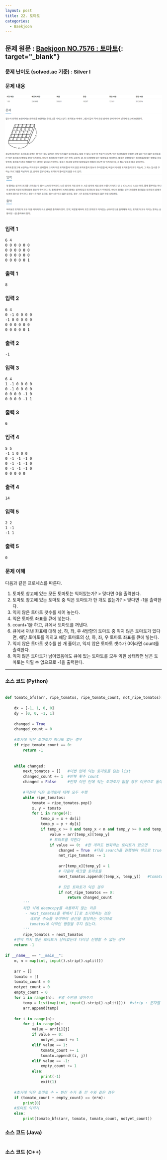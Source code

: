```yaml
---
layout: post
title: 22. 토마토
categories:
  - Baekjoon
---
```


## 문제 원문 : [Baekjoon NO.7576 : 토마토](https://www.acmicpc.net/problem/7576){: target="\_blank"}

### 문제 난이도 (solved.ac 기준) : Silver I

### 문제 내용

![7576_tomato_1](/assets/images/Baekjoon/7576_tomato_1.PNG)  
![7576_tomato_2](/assets/images/Baekjoon/7576_tomato_2.PNG)

### 입력 1

```
6 4
0 0 0 0 0 0
0 0 0 0 0 0
0 0 0 0 0 0
0 0 0 0 0 1
```

### 출력 1

```
8
```

### 입력 2

```
6 4
0 -1 0 0 0 0
-1 0 0 0 0 0
0 0 0 0 0 0
0 0 0 0 0 1
```

### 출력 2

```
-1
```

### 입력 3

```
6 4
1 -1 0 0 0 0
0 -1 0 0 0 0
0 0 0 0 -1 0
0 0 0 0 -1 1
```

### 출력 3

```
6
```

### 입력 4

```
5 5
-1 1 0 0 0
0 -1 -1 -1 0
0 -1 -1 -1 0
0 -1 -1 -1 0
0 0 0 0 0
```

### 출력 4

```
14
```

### 입력 5

```
2 2
1 -1
-1 1
```

### 출력 5

```
0
```

### 문제 이해

다음과 같은 프로세스를 따른다.

1. 토마토 창고에 있는 모든 토마토는 익어있는가? > 맞다면 0을 출력한다.
2. 토마토 창고에 있는 토마토 중 익은 토마토가 한 개도 없는가? > 맞다면 -1을 출력한다.
3. 익지 않은 토마토 갯수를 세어 놓는다.
4. 익은 토마토 좌표를 큐에 넣는다.
5. count+1을 하고, 큐에서 토마토를 꺼낸다.
6. 큐에서 꺼낸 좌표에 대해 상, 하, 좌, 우 4방향의 토마토 중 익지 않은 토마토가 있다면, 해당 토마토를 익히고 해당 토마토의 상, 하, 좌, 우 토마토 좌표를 큐에 넣는다.
7. 익지 않은 토마토 갯수를 한 개 줄이고, 익지 않은 토마토 갯수가 0이라면 count를 출력한다.
8. 익지 않은 토마토가 남아있음에도 큐에 있는 토마토를 모두 익힌 상태라면 남은 토마토는 익힐 수 없으므로 -1을 출력한다.

---

### 소스 코드 (Python)

```python

def tomato_bfs(arr, ripe_tomatos, ripe_tomato_count, not_ripe_tomatos):

    dx = [-1, 1, 0, 0]
    dy = [0, 0, -1, 1]

    changed = True
    changed_count = 0

    #초기에 익은 토마토가 하나도 없는 경우
    if ripe_tomato_count == 0:
        return -1


    while changed:
        next_tomatos = []   #이번 턴에 익는 토마토를 담는 list
        changed_count += 1  #반복 횟수 count
        changed = False     #만약 이번 턴에 익는 토마토가 없을 경우 이곳으로 돌아오지 않음

        #직전에 익은 토마토에 대해 모두 수행
        while ripe_tomatos:
            tomato = ripe_tomatos.pop()
            x, y = tomato
            for i in range(4):
                temp_x = x + dx[i]
                temp_y = y + dy[i]
                if temp_x >= 0 and temp_x < n and temp_y >= 0 and temp_y < m:
                    value = arr[temp_x][temp_y]
                    # 토마토를 익힌다
                    if value == 0:  #한 개라도 변화하는 토마토가 있으면
                        changed = True  #다음 search를 진행해야 하므로 true
                        not_ripe_tomatos -= 1

                        arr[temp_x][temp_y] = 1
                        # 다음에 체크할 토마토들
                        next_tomatos.append((temp_x, temp_y))   #tomatos가 아닌 새로운 공간에 넣고 옮겨주어야 count 가능

                        # 모든 토마토가 익은 경우
                        if not_ripe_tomatos == 0:
                            return changed_count
        '''
        하단 식에 deepcopy를 사용하지 않는 이유
         - next_tomatos를 위에서 []로 초기화하는 것은
           새로운 주소를 부여하여 공간을 할당하는 것이므로
           tomatos에 아무런 영향을 주지 않는다.
        '''
        ripe_tomatos = next_tomatos
    #만약 익지 않은 토마토가 남아있는데 더이상 진행할 수 없는 경우
    return -1

if __name__ == "__main__":
    m, n = map(int, input().strip().split())

    arr = []
    tomato = []
    tomato_count = 0
    notyet_count = 0
    empty_count = 0
    for i in range(n):  #열 수만큼 넣어주기
        temp = list(map(int, input().strip().split()))  #strip : 문자열 양쪽 공백을 지우기
        arr.append(temp)

    for i in range(n):
        for j in range(m):
            value = arr[i][j]
            if value == 0:
                notyet_count += 1
            elif value == 1:
                tomato_count += 1
                tomato.append((i, j))
            elif value == -1:
                empty_count += 1
            else:
                print(-1)
                exit(1)

    #초기에 익은 토마토 수 + 빈칸 수가 총 칸 수와 같은 경우
    if (tomato_count + empty_count) == (n*m):
        print(0)
    #토마토 익히기
    else:
        print(tomato_bfs(arr, tomato, tomato_count, notyet_count))

```

### 소스 코드 (Java)

```java

```

### 소스 코드 (C++)

```cpp

```
